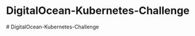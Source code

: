 # DigitalOcean-Kubernetes-Challenge
#   D i g i t a l O c e a n - K u b e r n e t e s - C h a l l e n g e  
 